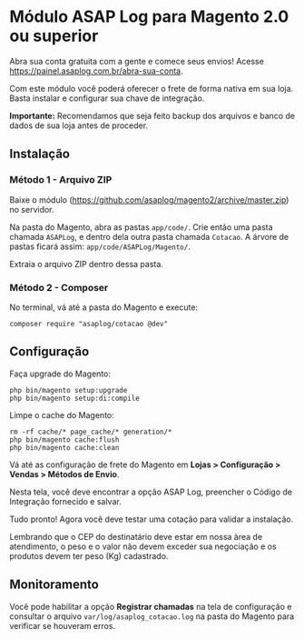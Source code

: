 # Módulo ASAP Log para Magento 2.0 ou superior

Abra sua conta gratuita com a gente e comece seus envios! Acesse https://painel.asaplog.com.br/abra-sua-conta.

Com este módulo você poderá oferecer o frete de forma nativa em sua loja. Basta instalar e configurar sua chave de integração.

**Importante:** Recomendamos que seja feito backup dos arquivos e banco de dados de sua loja antes de proceder.

## Instalação

### Método 1 - Arquivo ZIP

Baixe o módulo (https://github.com/asaplog/magento2/archive/master.zip) no servidor.

Na pasta do Magento, abra as pastas ```app/code/```. Crie então uma pasta chamada ```ASAPLog```, e dentro dela outra pasta chamada ```Cotacao```. A árvore de pastas ficará assim: ```app/code/ASAPLog/Magento/```.

Extraia o arquivo ZIP dentro dessa pasta.

### Método 2 - Composer

No terminal, vá até a pasta do Magento e execute:

```
composer require "asaplog/cotacao @dev"
```

## Configuração

Faça upgrade do Magento:

```
php bin/magento setup:upgrade
php bin/magento setup:di:compile
```

Limpe o cache do Magento:

```
rm -rf cache/* page_cache/* generation/*
php bin/magento cache:flush
php bin/magento cache:clean
```

Vá até as configuração de frete do Magento em **Lojas > Configuração > Vendas > Métodos de Envio**.

Nesta tela, você deve encontrar a opção ASAP Log, preencher o Código de Integração fornecido e salvar.

Tudo pronto! Agora você deve testar uma cotação para validar a instalação.

Lembrando que o CEP do destinatário deve estar em nossa àrea de atendimento, o peso e o valor não devem exceder sua negociação e os produtos devem ter peso (Kg) cadastrado.

## Monitoramento

Você pode habilitar a opção **Registrar chamadas** na tela de configuração e consultar o arquivo ```var/log/asaplog_cotacao.log``` na pasta do Magento para verificar se houveram erros.
